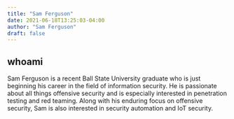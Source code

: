 ```yaml
---
title: "Sam Ferguson"
date: 2021-06-18T13:25:03-04:00
author: "Sam Ferguson"
draft: false
---
```


## whoami

Sam Ferguson is a recent Ball State University graduate who is just beginning his career in the field of information security. He is passionate about all things offensive security and is especially interested in penetration testing and red teaming. Along with his enduring focus on offensive security, Sam is also interested in security automation and IoT security. 